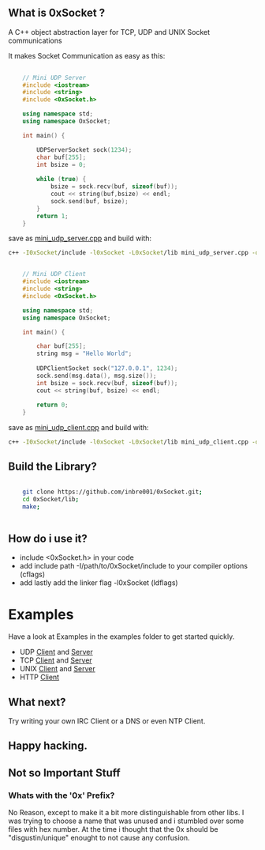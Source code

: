 
## What is 0xSocket ?
A C++ object abstraction layer for TCP, UDP and UNIX Socket communications

It makes Socket Communication as easy as this:

```C++
	
	// Mini UDP Server 
	#include <iostream>
	#include <string>
	#include <0xSocket.h>

	using namespace std;
	using namespace OxSocket;

	int main() {

		UDPServerSocket sock(1234);
		char buf[255];
		int bsize = 0;
		
		while (true) {
			bsize = sock.recv(buf, sizeof(buf));
			cout << string(buf,bsize) << endl;
			sock.send(buf, bsize);
		}
		return 1;
	}
```
save as [mini_udp_server.cpp](examples/mini_udp_server.cpp) and build with:

```Bash
c++ -I0xSocket/include -l0xSocket -L0xSocket/lib mini_udp_server.cpp -o mini_udp_server.exe
```
```C++

	// Mini UDP Client
	#include <iostream>
	#include <string>  
	#include <0xSocket.h>  

	using namespace std;
	using namespace OxSocket;

	int main() {

		char buf[255];
		string msg = "Hello World";
		
		UDPClientSocket sock("127.0.0.1", 1234);
		sock.send(msg.data(), msg.size());		
		int bsize = sock.recv(buf, sizeof(buf));
		cout << string(buf, bsize) << endl;
		
		return 0;
	}
```
save as [mini_udp_client.cpp](examples/mini_udp_client.cpp) and build with:

```Bash
c++ -I0xSocket/include -l0xSocket -L0xSocket/lib mini_udp_client.cpp -o mini_udp_client.exe	
```


## Build the Library?

```Bash

    git clone https://github.com/inbre001/0xSocket.git;
    cd 0xSocket/lib;
    make;
    
```

## How do i use it? 

* include \<0xSocket.h\> in your code
* add include path -I/path/to/0xSocket/include to your compiler options (cflags)
* add lastly add the linker flag -l0xSocket (ldflags)

# Examples
Have a look at Examples in the examples folder to get started quickly.

*  UDP [Client](examples/udp_client.cpp) and [Server](examples/udp_server.cpp)  
*  TCP [Client](examples/tcp_client.cpp) and [Server](examples/tcp_server.cpp)   
* UNIX [Client](examples/unix_client.cpp) and [Server](examples/unix_server.cpp) 
* HTTP [Client](examples/http_client.cpp) 

## What next?
Try writing your own IRC Client or a DNS or even NTP Client.

## Happy hacking.

## Not so Important Stuff

### Whats with the '0x' Prefix?
No Reason, except to make it a bit more distinguishable from other libs.
I was trying to choose a name that was unused and i stumbled over some files with hex number.
At the time i thought that the 0x should be "disgustin/unique" enought to not cause any confusion.


